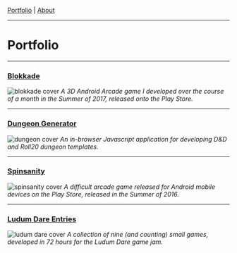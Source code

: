 [Portfolio](index.md) | [About](about.md)
____

# Portfolio
____

### [Blokkade](blokkade.md)
![blokkade cover](https://cdn.discordapp.com/attachments/385469825750663169/385469936203726849/blokkade.png)
*A 3D Android Arcade game I developed over the course of a month in the Summer of 2017, released onto the Play Store.*

____

### [Dungeon Generator](dungeon.md)
![dungeon cover](https://media.discordapp.net/attachments/385469825750663169/385475330363621376/dungeon2.png?width=901&height=676)
*An in-browser Javascript application for developing D&D and Roll20 dungeon templates.*

____

### [Spinsanity](spinsanity.md)
![spinsanity cover](https://cdn.discordapp.com/attachments/385469825750663169/385469952502792203/spinsanity.png)
*A difficult arcade game released for Android mobile devices on the Play Store, released in the Summer of 2016.*

____

### [Ludum Dare Entries](ludum.md)
![ludum dare cover](https://cdn.discordapp.com/attachments/385469825750663169/385469989345558529/ludum_dare_2.png)
*A collection of nine (and counting) small games, developed in 72 hours for the Ludum Dare game jam.*
